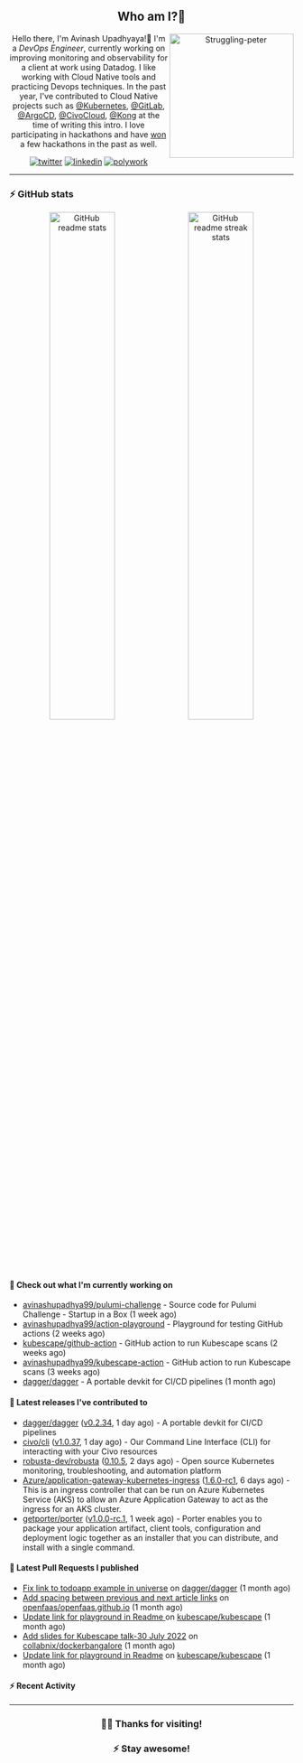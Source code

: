 <div align='center'>
  
## Who am I?🤔

<img align="right" width="220" src="https://media.giphy.com/media/YFkpsHWCsNUUo/giphy.gif" alt="Struggling-peter" />

Hello there, I'm Avinash Upadhyaya!👋 I'm a _DevOps Engineer_, currently working on improving monitoring and observability for a client at work using Datadog. I like working with Cloud Native tools and practicing Devops techniques. In the past year, I've contributed to Cloud Native projects such as [@Kubernetes](https://github.com/pulls?q=is%3Apr+author%3Aavinashupadhya99+archived%3Afalse+user%3Akubernetes), [@GitLab](https://gitlab.com/groups/gitlab-org/-/merge_requests?scope=all&state=all&author_username=avinashupadhya99), [@ArgoCD](https://github.com/pulls?q=is%3Apr+author%3Aavinashupadhya99+archived%3Afalse+user%3Aargoproj), [@CivoCloud](https://github.com/pulls?q=is%3Apr+author%3Aavinashupadhya99+archived%3Afalse+user%3Acivo), [@Kong](https://github.com/pulls?q=is%3Apr+author%3Aavinashupadhya99+archived%3Afalse+user%3AKong) at the time of writing this intro. I love participating in hackathons and have [won](https://devpost.com/avinashupadhya99) a few hackathons in the past as well.


[![twitter](https://img.shields.io/badge/-@avinash__ukr-%231DA1F2?style=for-the-badge&logo=twitter&logoColor=ffffff)](https://twitter.com/avinash_ukr)
[![linkedin](https://img.shields.io/badge/-Avinash%20Upadhyaya-%230A67C3?style=for-the-badge&logo=linkedin&logoColor=ffffff)](https://www.linkedin.com/in/avinash-upadhyaya/)
[![polywork](https://img.shields.io/badge/-@avinashupadhya99-%23338BFF?style=for-the-badge&logo=polywork&logoColor=ffffff)](https://www.polywork.com/avinashupadhya99)

---

</div>

### ⚡ GitHub stats

<p align="center">
  <img width="48%" src="https://github-readme-stats.vercel.app/api?username=avinashupadhya99&show_icons=true&theme=tokyonight" alt="GitHub readme stats" />
  <img width="48%" src="https://github-readme-streak-stats.herokuapp.com?user=avinashupadhya99&theme=dark&hide_border=true&date_format=M%20j%5B%2C%20Y%5D" alt="GitHub readme streak stats" />
</p>

#### 👷 Check out what I'm currently working on

- [avinashupadhya99/pulumi-challenge](https://github.com/avinashupadhya99/pulumi-challenge) - Source code for Pulumi Challenge - Startup in a Box (1 week ago)
- [avinashupadhya99/action-playground](https://github.com/avinashupadhya99/action-playground) - Playground for testing GitHub actions (2 weeks ago)
- [kubescape/github-action](https://github.com/kubescape/github-action) - GitHub action to run Kubescape scans (2 weeks ago)
- [avinashupadhya99/kubescape-action](https://github.com/avinashupadhya99/kubescape-action) - GitHub action to run Kubescape scans (3 weeks ago)
- [dagger/dagger](https://github.com/dagger/dagger) - A portable devkit for CI/CD pipelines (1 month ago)

#### 🔭 Latest releases I've contributed to

- [dagger/dagger](https://github.com/dagger/dagger) ([v0.2.34](https://github.com/dagger/dagger/releases/tag/v0.2.34), 1 day ago) - A portable devkit for CI/CD pipelines
- [civo/cli](https://github.com/civo/cli) ([v1.0.37](https://github.com/civo/cli/releases/tag/v1.0.37), 1 day ago) - Our Command Line Interface (CLI) for interacting with your Civo resources
- [robusta-dev/robusta](https://github.com/robusta-dev/robusta) ([0.10.5](https://github.com/robusta-dev/robusta/releases/tag/0.10.5), 2 days ago) - Open source Kubernetes monitoring, troubleshooting, and automation platform
- [Azure/application-gateway-kubernetes-ingress](https://github.com/Azure/application-gateway-kubernetes-ingress) ([1.6.0-rc1](https://github.com/Azure/application-gateway-kubernetes-ingress/releases/tag/1.6.0-rc1), 6 days ago) - This is an ingress controller that can be run on Azure Kubernetes Service (AKS) to allow an Azure Application Gateway to act as the ingress for an AKS cluster.
- [getporter/porter](https://github.com/getporter/porter) ([v1.0.0-rc.1](https://github.com/getporter/porter/releases/tag/v1.0.0-rc.1), 1 week ago) - Porter enables you to package your application artifact, client tools, configuration and deployment logic together as an installer that you can distribute, and install with a single command.

#### 🔨 Latest Pull Requests I published

- [Fix link to todoapp example in universe](https://github.com/dagger/dagger/pull/2940) on [dagger/dagger](https://github.com/dagger/dagger) (1 month ago)
- [Add spacing between previous and next article links](https://github.com/openfaas/openfaas.github.io/pull/292) on [openfaas/openfaas.github.io](https://github.com/openfaas/openfaas.github.io) (1 month ago)
- [Update link for playground in Readme ](https://github.com/kubescape/kubescape/pull/581) on [kubescape/kubescape](https://github.com/kubescape/kubescape) (1 month ago)
- [Add slides for Kubescape talk-30 July 2022](https://github.com/collabnix/dockerbangalore/pull/36) on [collabnix/dockerbangalore](https://github.com/collabnix/dockerbangalore) (1 month ago)
- [Update link for playground in Readme](https://github.com/kubescape/kubescape/pull/579) on [kubescape/kubescape](https://github.com/kubescape/kubescape) (1 month ago)

#### ⚡ Recent Activity

<!--START_SECTION:activity-->
<!--END_SECTION:activity-->



---

<div align='center'>
  
### 🙇‍♂️ Thanks for visiting!
### ⚡ Stay awesome!
  
</div>


